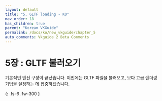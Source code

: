 ```yaml
---
layout: default
title: "5. GLTF loading - KO"
nav_order: 18
has_children: true
parent: "Korean VKGuide"
permalink: /docs/ko/new_vkguide/chapter_5
auto_comments: Vkguide 2 Beta Comments
---
```

# 5장 : GLTF 불러오기

기본적인 엔진 구성이 끝났습니다. 이번에는 GLTF 파일을 불러오고, 보다 고급 렌더링 기법을 설정하는 데 집중하겠습니다.

{: .fs-6 .fw-300 }

